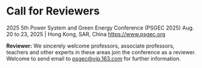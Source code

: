 # Call for Reviewers

2025 5th Power System and Green Energy Conference (PSGEC 2025) 
Aug. 20 to 23, 2025 | Hong Kong, SAR, China
https://www.psgec.org

**Reviewer:** We sincerely welcome professors, associate professors, 
teachers and other experts in these areas join the conference as 
a reviewer. Welcome to send email to psgec@vip.163.com for further information.